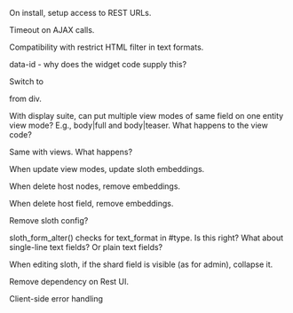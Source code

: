 On install, setup access to REST URLs.

Timeout on AJAX calls.

Compatibility with restrict HTML filter in text formats.

data-id - why does the widget code supply this?

Switch to <section> from div.

With display suite, can put multiple view modes of same field on one entity
view mode? E.g., body|full and body|teaser. What happens to the view code?

Same with views. What happens?

When update view modes, update sloth embeddings.

When delete host nodes, remove embeddings.

When delete host field, remove embeddings.

Remove sloth config?

sloth_form_alter() checks for text_format in #type. Is this right? What about
single-line text fields? Or plain text fields?

When editing sloth, if the shard field is visible (as for admin), collapse it.

Remove dependency on Rest UI.

Client-side error handling

